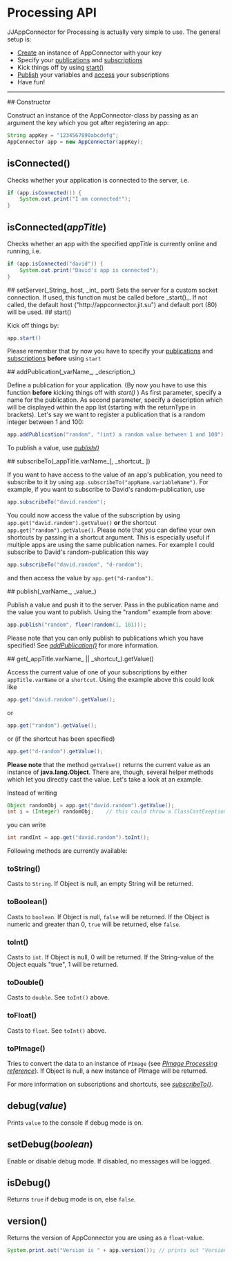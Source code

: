 # Processing API

JJAppConnector for Processing is actually very simple to use.
The general setup is:

*	[Create](#constructor) an instance of AppConnector with your key
*	Specify your [publications](#pub) and [subscriptions](#sub)
*	Kick things off by using [start()](#start)
*	[Publish](#pub-func) your variables and [access](#get-func) your subscriptions
*	Have fun!

---
<a name="constructor" />
## Constructor

Construct an instance of the AppConnector-class by passing as an argument the key which you got after registering an app:

```java
String appKey = "1234567890abcdefg";
AppConnector app = new AppConnector(appKey);
```

## isConnected()

Checks whether your application is connected to the server, i.e.
```java
if (app.isConnected()) {
	System.out.print("I am connected!");
}
```

## isConnected(_appTitle_)

Checks whether an app with the specified _appTitle_ is currently online and running, i.e.
```java
if (app.isConnected("david")) {
	System.out.print("David's app is connected");
}
```

<a name="set-server" />
## setServer(_String_ host, _int_ port)
Sets the server for a custom socket connection. If used, this function must be called before _start()_. If not called, the default host ("http://appconnector.jit.su") and default port (80) will be used.

<a name="start" />
## start()

Kick off things by:

```java
app.start()
```

Please remember that by now you have to specify your [publications](#pub) and [subscriptions](#sub) __before__ using `start`

<a name="pub" />
## addPublication(_varName_, _description_)

Define a publication for your application. (By now you have to use this function __before__ kicking things off with _start()_ ) As first parameter, specify a name for the publication. As second parameter, specify a description which will be displayed within the app list (starting with the returnType in brackets).
Let's say we want to register a publication that is a random integer between 1 and 100:

```java
app.addPublication("random", "(int) a random value between 1 and 100");
```

To publish a value, use [_publish()_](#pub-func)

<a name="sub" />
## subscribeTo(_appTitle.varName_[, _shortcut_ ])

If you want to have access to the value of an app's publication, you need to subscribe to it by using `app.subscribeTo("appName.variableName")`. For example, if you want to subscribe to David's random-publication, use
```java
app.subscribeTo("david.random");
```

You could now access the value of the subscription by using `app.get("david.random").getValue()` __or__ the shortcut `app.get("random").getValue()`.
Please note that you can define your own shortcuts by passing in a shortcut argument. This is especially useful if multiple apps are using the same publication names. For example I could subscribe to David's random-publication this way

```java
app.subscribeTo("david.random", "d-random");
```

and then access the value by `app.get("d-random")`.

<a name="pub-func" />
## publish(_varName_, _value_)

Publish a value and push it to the server. Pass in the publication name and the value you want to publish. Using the "random" example from above:

```java
app.publish("random", floor(random(1, 101)));
```

Please note that you can only publish to publications which you have specified! See [_addPublication()_](#pub) for more information.

<a name="get-func" />
## get(_appTitle.varName_ || _shortcut_).getValue()

Access the current value of one of your subscriptions by either `appTitle.varName` or a `shortcut`. Using the example above this could look like 

```java
app.get("david.random").getValue();
```
or
```java
app.get("random").getValue();
```
or (if the shortcut has been specified)
```java
app.get("d-random").getValue();
```

__Please note__ that the method `getValue()` returns the current value as an instance of __java.lang.Object__.
There are, though, several helper methods which let you directly cast the value.
Let's take a look at an example.

Instead of writing
```java
Object randomObj = app.get("david.random").getValue();
int i = (Integer) randomObj;	// this could throw a ClassCastExeption or NullPointerException
```
you can write
```java
int randInt = app.get("david.random").toInt();
```

Following methods are currently available:

### toString()
Casts to `String`. If Object is null, an empty String will be returned.

### toBoolean()
Casts to `boolean`. If Object is null, `false` will be returned. If the Object is numeric and greater than 0, `true` will be returned, else `false`.

### toInt()
Casts to `int`. If Object is null, 0 will be returned. If the String-value of the Object equals "true", 1 will be returned.

### toDouble()
Casts to `double`. See `toInt()` above.

### toFloat()
Casts to `float`. See `toInt()` above.

### toPImage()
Tries to convert the data to an instance of `PImage` (see [_PImage Processing reference_](http://processing.org/reference/PImage.html)). If Object is null, a new instance of PImage will be returned.

For more information on subscriptions and shortcuts, see [_subscribeTo()_](#sub).

## debug(_value_)

Prints `value` to the console if debug mode is on.

## setDebug(_boolean_)

Enable or disable debug mode. If disabled, no messages will be logged.

## isDebug()

Returns `true` if debug mode is on, else `false`.

## version()

Returns the version of AppConnector you are using as a `float`-value.
```java
System.print.out("Version is " + app.version()); // prints out "Version is 0.1"
```
